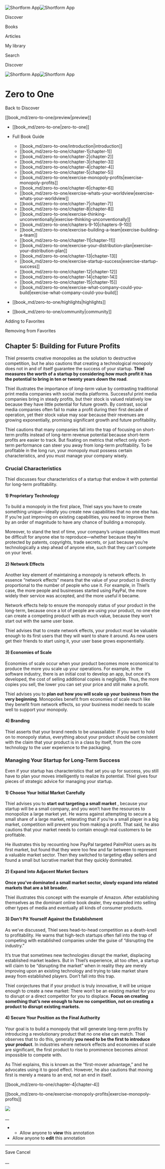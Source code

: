 ![Shortform App](/img/logo.36a2399e.svg)![Shortform App](/img/logo-dark.70c1b072.svg)

Discover

Books

Articles

My library

Search

Discover

![Shortform App](/img/logo.36a2399e.svg)![Shortform App](/img/logo-dark.70c1b072.svg)

# Zero to One

Back to Discover

[[book_md/zero-to-one/preview|preview]]

  * [[book_md/zero-to-one|zero-to-one]]
  * Full Book Guide

    * [[book_md/zero-to-one/introduction|introduction]]
    * [[book_md/zero-to-one/chapter-1|chapter-1]]
    * [[book_md/zero-to-one/chapter-2|chapter-2]]
    * [[book_md/zero-to-one/chapter-3|chapter-3]]
    * [[book_md/zero-to-one/chapter-4|chapter-4]]
    * [[book_md/zero-to-one/chapter-5|chapter-5]]
    * [[book_md/zero-to-one/exercise-monopoly-profits|exercise-monopoly-profits]]
    * [[book_md/zero-to-one/chapter-6|chapter-6]]
    * [[book_md/zero-to-one/exercise-whats-your-worldview|exercise-whats-your-worldview]]
    * [[book_md/zero-to-one/chapter-7|chapter-7]]
    * [[book_md/zero-to-one/chapter-8|chapter-8]]
    * [[book_md/zero-to-one/exercise-thinking-unconventionally|exercise-thinking-unconventionally]]
    * [[book_md/zero-to-one/chapters-9-10|chapters-9-10]]
    * [[book_md/zero-to-one/exercise-building-a-team|exercise-building-a-team]]
    * [[book_md/zero-to-one/chapter-11|chapter-11]]
    * [[book_md/zero-to-one/exercise-your-distribution-plan|exercise-your-distribution-plan]]
    * [[book_md/zero-to-one/chapter-13|chapter-13]]
    * [[book_md/zero-to-one/exercise-startup-success|exercise-startup-success]]
    * [[book_md/zero-to-one/chapter-12|chapter-12]]
    * [[book_md/zero-to-one/chapter-14|chapter-14]]
    * [[book_md/zero-to-one/chapter-15|chapter-15]]
    * [[book_md/zero-to-one/exercise-what-company-could-you-build|exercise-what-company-could-you-build]]
  * [[book_md/zero-to-one/highlights|highlights]]
  * [[book_md/zero-to-one/community|community]]



Adding to Favorites 

Removing from Favorites 

## Chapter 5: Building for Future Profits

Thiel presents creative monopolies as the solution to destructive competition, but he also cautions that creating a technological monopoly does not in and of itself guarantee the success of your startup. **Thiel measures the worth of a startup by considering how much profit it has the potential to bring in ten or twenty years down the road**.

Thiel illustrates the importance of _long-term_ value by contrasting traditional print media companies with social media platforms. Successful print media companies bring in steady profits, but their stock is valued relatively low because they have little potential for future growth. By contrast, social media companies often fail to make a profit during their first decade of operation, yet their stock value may soar because their revenues are growing exponentially, promising significant growth and future profitability.

Thiel cautions that many companies fall into the trap of focusing on short-term profits instead of long-term revenue potential because short-term profits are easier to track. But fixating on metrics that reflect only short-term performance can steer you away from long-term profitability. To be profitable in the long run, your monopoly must possess certain characteristics, and you must manage your company wisely.

### Crucial Characteristics

Thiel discusses four characteristics of a startup that endow it with potential for long-term profitability.

#### 1) Proprietary Technology

To build a monopoly in the first place, Thiel says you have to create something unique—ideally you create new capabilities that no one else has. If you’re just improving on existing capabilities, you need to improve them by an order of magnitude to have any chance of building a monopoly.

Moreover, to stand the test of time, your company’s unique capabilities must be difficult for anyone else to reproduce—whether because they’re protected by patents, copyrights, trade secrets, or just because you’re technologically a step ahead of anyone else, such that they can’t compete on your level.

#### 2) Network Effects

Another key element of maintaining a monopoly is network effects. In essence “network effects” means that the value of your product is directly proportional to the number of people who use it. For example, in Thiel’s case, the more people and businesses started using PayPal, the more widely their service was accepted, and the more useful it became.

Network effects help to ensure the monopoly status of your product in the long-term, because once a lot of people are using your product, no one else can create a competing product with as much value, because they won’t start out with the same user base.

Thiel advises that to create network effects, your product must be valuable enough to its first users that they will want to share it around. As new users get their friends to start using it, your user base grows exponentially.

#### 3) Economies of Scale

Economies of scale occur when your product becomes more economical to produce the more you scale up your operations. For example, in the software industry, there is an initial cost to develop an app, but once it’s developed, the cost of selling additional copies is negligible. Thus, the more copies you sell, the lower you can set your price and still make a profit.

Thiel advises you to **plan out how you will scale up your business from the very beginning**. Monopolies benefit from economies of scale much like they benefit from network effects, so your business model needs to scale well to support your monopoly.

#### 4) Branding

Thiel asserts that your brand needs to be unassailable: If you want to hold on to monopoly status, everything about your product should be consistent with the claim that your product is in a class by itself, from the core technology to the user experience to the packaging.

### Managing Your Startup for Long-Term Success

Even if your startup has characteristics that set you up for success, you still have to plan your moves intelligently to realize its potential. Thiel gives four pieces of strategic advice for managing your startup.

#### 1) Choose Your Initial Market Carefully

Thiel advises you to **start out targeting a small market** , because your startup will be a small company, and you won’t have the resources to monopolize a large market yet. He warns against attempting to secure a small share of a large market, reiterating that if you’re a small player in a big market, competition will prevent you from making a profit. That said, he also cautions that your market needs to contain enough real customers to be profitable.

He illustrates this by recounting how PayPal targeted PalmPilot users as its first market, but found that they were too few and far between to represent a valuable market sector. Then they switched to targeting eBay sellers and found a small but lucrative market that they quickly dominated.

#### 2) Expand Into Adjacent Market Sectors

**Once you’ve dominated a small market sector, slowly expand into related markets that are a bit broader.**

Thiel illustrates this concept with the example of Amazon. After establishing themselves as the dominant online book dealer, they expanded into selling other types of media and eventually all kinds of consumer products.

#### 3) Don’t Pit Yourself Against the Establishment

As we’ve discussed, Thiel sees head-to-head competition as a death-knell to profitability. He warns that high-tech startups often fall into the trap of competing with established companies under the guise of “disrupting the industry.”

It’s true that sometimes new technologies disrupt the market, displacing established market leaders. But in Thiel’s experience, all too often, a startup will claim to be “disrupting the market” when in reality they are merely improving upon an existing technology and trying to take market share away from established players. Don’t fall into this trap.

Thiel conjectures that if your product is truly innovative, it will be unique enough to create a new market: There won’t be an existing market for you to disrupt or a direct competitor for you to displace. **Focus on creating something that’s new enough to have no competition, not on creating a product to disrupt existing markets.**

#### 4) Secure Your Position as the Final Authority

Your goal is to build a monopoly that will generate long-term profits by introducing a revolutionary product that no one else can match. Thiel observes that to do this, generally **you need to be the first to introduce your product**. In industries where network effects and economies of scale are significant, the first product to rise to prominence becomes almost impossible to compete with.

As Thiel explains, this is known as the “first-mover advantage,” and he advocates using it to good effect. However, he also cautions that moving first is merely a means to an end, not an end in itself.

[[book_md/zero-to-one/chapter-4|chapter-4]]

[[book_md/zero-to-one/exercise-monopoly-profits|exercise-monopoly-profits]]

![](https://bat.bing.com/action/0?ti=56018282&Ver=2&mid=ae0c8018-e222-4613-a2e4-fe23cf1628c2&sid=72e6e650642c11eeb2dd2161d176fe8d&vid=72e70890642c11eeb72d79fe7b6df2c6&vids=0&msclkid=N&pi=0&lg=en-US&sw=800&sh=600&sc=24&nwd=1&tl=Shortform%20%7C%20Book&p=https%3A%2F%2Fwww.shortform.com%2Fapp%2Fbook%2Fzero-to-one%2Fchapter-5&r=&lt=1302&evt=pageLoad&sv=1&rn=652101)

__

  *   * Allow anyone to **view** this annotation
  * Allow anyone to **edit** this annotation



* * *

Save Cancel

__



